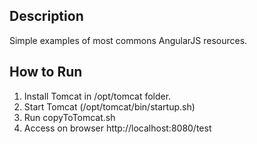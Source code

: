## Description

Simple examples of most commons AngularJS resources.

## How to Run

1. Install Tomcat in /opt/tomcat folder.
2. Start Tomcat (/opt/tomcat/bin/startup.sh)
3. Run copyToTomcat.sh
4. Access on browser http://localhost:8080/test
